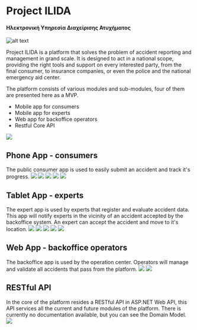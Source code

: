 # Project ILIDA 
#### Ηλεκτρονική Υπηρεσία Διαχείρισης Ατυχήματος

![alt text](https://github.com/crowdhackathon-insurance/Knights-of-the-Coding-Republic/blob/master/ilida-design/Design/Icons/ilida_high_res.png?raw=true "ILIDA logo" )

Project ILIDA is a platform that solves the problem of accident reporting and management in grand scale. It is designed to act in a national scope, providing the right tools and support on every interested party, from the final consumer, to insurance companies, or even the police and the national emergency aid center.

The platform consists of various modules and sub-modules, four of them are presented here as a MVP.
* Mobile app for consumers
* Mobile app for experts
* Web app for backoffice operators
* Restful Core API

![](https://github.com/crowdhackathon-insurance/Knights-of-the-Coding-Republic/blob/master/ilida-design/Design/ILIDA_USE_CASE.v.1.0.png?raw=true)

## Phone App - consumers
The public consumer app is used to easily submit an accident and track it's progress.
![](https://github.com/crowdhackathon-insurance/Knights-of-the-Coding-Republic/blob/master/ilida-design/Design/MD01%20-%20PUBLIC/MD01_SPLASH.png?raw=true)
![](https://github.com/crowdhackathon-insurance/Knights-of-the-Coding-Republic/blob/master/ilida-design/Design/MD01%20-%20PUBLIC/SC000-Insure-Login,-Public-%5BMD01%5D.png?raw=true)
![](https://github.com/crowdhackathon-insurance/Knights-of-the-Coding-Republic/blob/master/ilida-design/Design/MD01%20-%20PUBLIC/SC002-Accident-Tracking-List,-Public-%5BMD01%5D.png?raw=true)
![](https://github.com/crowdhackathon-insurance/Knights-of-the-Coding-Republic/blob/master/ilida-design/Design/MD01%20-%20PUBLIC/SC003-Accident-Submit,-Public-%5BMD01%5D.png?raw=true)
![](https://github.com/crowdhackathon-insurance/Knights-of-the-Coding-Republic/blob/master/ilida-design/Design/MD01%20-%20PUBLIC/SC004-Accident,-Public-%5BMD01%5D.png?raw=true)

## Tablet App - experts
The expert app is used by experts that register and evaluate accident data. This app will notify experts in the vicinity of an accident accepted by the backoffice system. An expert can accept the accident and move to it's location.
![](https://github.com/crowdhackathon-insurance/Knights-of-the-Coding-Republic/blob/master/ilida-design/Design/MD02%20-%20EXPERT/SC022%20Accident%20Tracking%20List,%20Experts%20%5BMD02%5D.png?raw=true)
![](https://github.com/crowdhackathon-insurance/Knights-of-the-Coding-Republic/blob/master/ilida-design/Design/MD02%20-%20EXPERT/SC023-Accident,-Experts,-Α.png?raw=true)
![](https://github.com/crowdhackathon-insurance/Knights-of-the-Coding-Republic/blob/master/ilida-design/Design/MD02%20-%20EXPERT/SC023-Accident,-Experts,-Β.png?raw=true)
![](https://github.com/crowdhackathon-insurance/Knights-of-the-Coding-Republic/blob/master/ilida-design/Design/MD02%20-%20EXPERT/SC023-Accident,-Experts,-Γ.png?raw=true)
![](https://github.com/crowdhackathon-insurance/Knights-of-the-Coding-Republic/blob/master/ilida-design/Design/MD02%20-%20EXPERT/SC023-Accident,-Experts,-Ε.png?raw=true)

## Web App - backoffice operators
The backoffice app is used by the operation center. Operators will manage and validate all accidents that pass from the platform.
![](https://github.com/crowdhackathon-insurance/Knights-of-the-Coding-Republic/blob/master/ilida-design/Design/MD03%20-%20BACKOFFICE/SC030-Login,-Backoffice-%5BMD03%5D.png?raw=true)
![](https://github.com/crowdhackathon-insurance/Knights-of-the-Coding-Republic/blob/master/ilida-design/Design/MD03%20-%20BACKOFFICE/SC031-Main-&-Accident-Tracking-List,-Backoffice-%5BMD03%5D.png?raw=true)

## RESTful API 
In the core of the platform resides a RESTful API in ASP.NET Web API, this API services all the current and future modules of the platform. There is currently no documentation available, but you can see the Domain Model.
![](https://github.com/crowdhackathon-insurance/Knights-of-the-Coding-Republic/blob/master/ilida-design/Design/Domain%20Model.png?raw=true)
